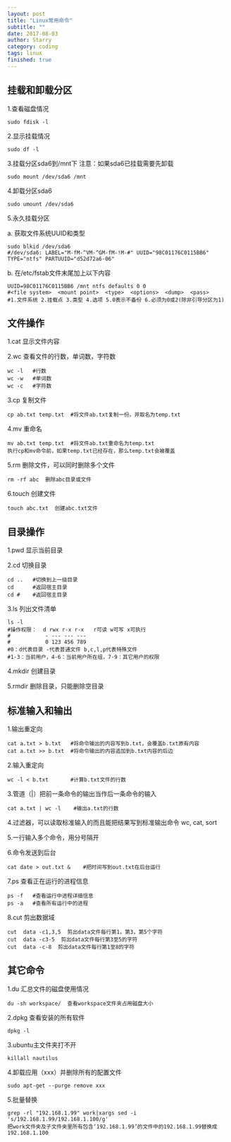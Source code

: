 ```yaml
---
layout: post
title: "Linux常用命令"
subtitle: ""
date: 2017-08-03
author: Starry
category: coding
tags: linux
finished: true
---
```


## 挂载和卸载分区

1.查看磁盘情况 
```
sudo fdisk -l
```

2.显示挂载情况 
```
sudo df -l
```

3.挂载分区sda6到/mnt下 注意：如果sda6已挂载需要先卸载
```
sudo mount /dev/sda6 /mnt
```

4.卸载分区sda6 
```
sudo umount /dev/sda6
```

5.永久挂载分区

a. 获取文件系统UUID和类型
```
sudo blkid /dev/sda6
#/dev/sda6: LABEL="M-fM-^VM-^GM-fM-!M-#" UUID="98C01176C0115BB6" TYPE="ntfs" PARTUUID="d52d72a6-06"
```
b. 在/etc/fstab文件末尾加上以下内容
```
UUID=98C01176C0115BB6 /mnt ntfs defaults 0 0
#<file system>  <mount point>  <type>  <options>  <dump>  <pass>
#1.文件系统 2.挂载点 3.类型 4.选项 5.0表示不备份 6.必须为0或2(除非引导分区为1)
```

## 文件操作

1.cat 显示文件内容

2.wc 查看文件的行数，单词数，字符数
```
wc -l   #行数
wc -w   #单词数
wc -c   #字符数
```

3.cp 复制文件
```
cp ab.txt temp.txt  #将文件ab.txt复制一份，并取名为temp.txt
```

4.mv 重命名
```
mv ab.txt temp.txt  #将文件ab.txt重命名为temp.txt
执行cp和mv命令前，如果temp.txt已经存在，那么temp.txt会被覆盖
```

5.rm 删除文件，可以同时删除多个文件
```
rm -rf abc  删除abc目录或文件
```

6.touch 创建文件
```
touch abc.txt  创建abc.txt文件

```

## 目录操作

1.pwd 显示当前目录

2.cd 切换目录
```
cd ..   #切换到上一级目录
cd      #返回宿主目录
cd #    #返回宿主目录
```

3.ls 列出文件清单
```
ls -l
#操作权限：  d rwx r-x r-x   r可读 w可写 x可执行
#           - --- --- ---
#           0 123 456 789
#0：d代表目录 -代表普通文件 b,c,l,p代表特殊文件
#1-3：当前用户，4-6：当前用户所在组，7-9：其它用户的权限
```

4.mkdir 创建目录

5.rmdir 删除目录，只能删除空目录

## 标准输入和输出

1.输出重定向
```
cat a.txt > b.txt   #将命令输出的内容写到b.txt，会覆盖b.txt原有内容
cat a.txt >> b.txt  #将命令输出的内容追加到b.txt内容的后边
```

2.输入重定向
```
wc -l < b.txt       #计算b.txt文件的行数
```

3.管道（|）把前一条命令的输出当作后一条命令的输入
```
cat a.txt | wc -l    #输出a.txt的行数
```

4.过滤器，可以读取标准输入的而且能把结果写到标准输出命令
wc, cat, sort

5.一行输入多个命令，用分号隔开

6.命令发送到后台
```
cat date > out.txt &    #把时间写到out.txt在后台运行
```

7.ps 查看正在运行的进程信息
```
ps -f   #查看运行中进程详细信息
ps -a   #查看所有运行中的进程
```

8.cut 剪出数据域
```
cut  data -c1,3,5  剪出data文件每行第1，第3，第5个字符
cut  data -c3-5  剪出data文件每行第3至5的字符
cut  data -c-8  剪出data文件每行第1至8的字符
```

## 其它命令

1.du 汇总文件的磁盘使用情况
```
du -sh workspace/  查看workspace文件夹占用磁盘大小
```

2.dpkg 查看安装的所有软件
```
dpkg -l 
```

3.ubuntu主文件夹打不开
```
killall nautilus
```

4.卸载应用（xxx）并删除所有的配置文件
```
sudo apt-get --purge remove xxx
```

5.批量替换
```
grep -rl "192.168.1.99" work|xargs sed -i 's/192.168.1.99/192.168.1.100/g'
把work文件夹及子文件夹里所有包含‘192.168.1.99’的文件中的192.168.1.99替换成192.168.1.100
```

